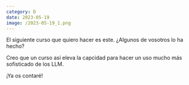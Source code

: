 ```yaml
--- 
category: D 
date: 2023-05-19 
image: /2023-05-19_1.png 
--- 
```


El siguiente curso que quiero hacer es este. ¿Algunos de vosotros lo ha hecho?

Creo que un curso así eleva la capcidad para hacer un uso mucho más sofisticado de los LLM. 

¡Ya os contaré!